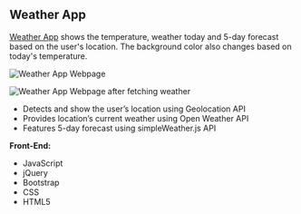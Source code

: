 
**Weather App**
--------------------

[Weather App](http://www.bernadetteengleman.com/Apps/Weather-App/weatherapp.html) shows the temperature, weather today and 5-day forecast based on the user's location. The background color also changes based on today's temperature.

![Weather App Webpage](http://www.bernadetteengleman.com/img/portfolio/weatherappthumbnail2.jpg)

![Weather App Webpage after fetching weather](http://www.bernadetteengleman.com/img/portfolio/weatherappthumbnail.jpg)

 - 	Detects and show the user’s location using Geolocation API
 - Provides location’s current weather using Open Weather API
 - Features 5-day forecast using simpleWeather.js API

**Front-End:**

 - JavaScript
 - jQuery
 - Bootstrap
 - CSS
 - HTML5
